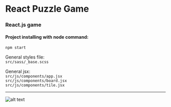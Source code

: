 # React Puzzle Game  
  
### React.js game  
  
#### Project installing with node command:  
```npm start```  
  
  
General styles file:  
```src/sass/_base.scss```  
  
  
General jsx:  
```src/js/components/app.jsx```  
```src/js/components/board.jsx```  
```src/js/components/tile.jsx```  
  
  
---  
  
  
![alt text](https://github.com/adam-p/markdown-here/raw/master/src/common/images/icon48.png "Img Title Text")  
  
  
